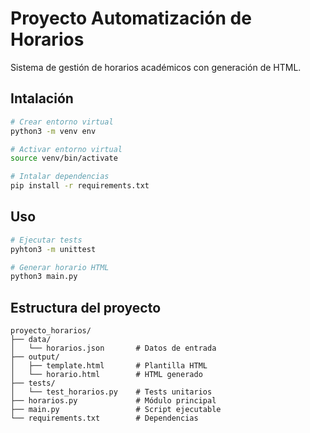 # Proyecto Automatización de Horarios

Sistema de gestión de horarios académicos con generación de HTML.

## Intalación

```bash
# Crear entorno virtual
python3 -m venv env

# Activar entorno virtual
source venv/bin/activate

# Intalar dependencias
pip install -r requirements.txt
```
## Uso

```bash
# Ejecutar tests
pyhton3 -m unittest

# Generar horario HTML
python3 main.py
```

## Estructura del proyecto

```
proyecto_horarios/
├── data/
│   └── horarios.json       # Datos de entrada
├── output/
│   ├── template.html       # Plantilla HTML
│   └── horario.html        # HTML generado
├── tests/
│   └── test_horarios.py    # Tests unitarios
├── horarios.py             # Módulo principal
├── main.py                 # Script ejecutable
└── requirements.txt        # Dependencias
```